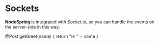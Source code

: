 # Sockets

**NodeSpring** is integrated with Socket.io, so you can handle the events on the server-side in this way:

@Post
  getGreet(name) {
    return "Hi " + name
  }
